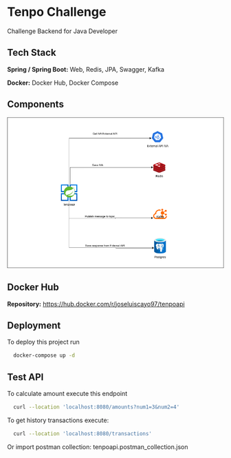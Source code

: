 

# Tenpo Challenge

Challenge Backend for Java Developer


## Tech Stack

**Spring / Spring Boot:** Web, Redis, JPA, Swagger, Kafka

**Docker:** Docker Hub, Docker Compose

## Components

![App Components](https://raw.githubusercontent.com/observadorxpl/tenpochallenge/refs/heads/master/tenpoapi.png)


## Docker Hub

**Repository:** https://hub.docker.com/r/joseluiscayo97/tenpoapi


## Deployment

To deploy this project run

```bash
  docker-compose up -d
```

## Test API

To calculate amount execute this endpoint

```bash
  curl --location 'localhost:8080/amounts?num1=3&num2=4' 
```

To get history transactions execute:
```bash
  curl --location 'localhost:8080/transactions' 
```
Or import postman collection: tenpoapi.postman_collection.json
